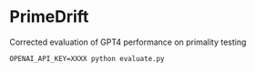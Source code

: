 # PrimeDrift
Corrected evaluation of GPT4 performance on primality testing


```
OPENAI_API_KEY=XXXX python evaluate.py
```
